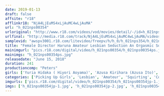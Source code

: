 ```yaml
---
date: 2019-01-13
draft: false
affsite: "r18"
afflinkr18: "NjA4LjEuMS4xLjAuMC4wLjAuMA"
url: "h_021nps00354"
urloriginal: "http://www.r18.com/videos/vod/movies/detail/-/id=h_021nps00354"
urlfinal: "http://media.r18.com/track/NjA4LjEuMS4xLjAuMC4wLjAuMA/videos/vod/movies/detail/-/id=h_021nps00354"
samplevid: "awspv3001.r18.com/litevideo/freepv/h/h_0/h_021nps354/h_021nps354_dmb_w.mp4"
title: "Female Director Haruna Amateur Lesbian Seduction An Orgasmic Squirting Woman-On-Woman Splash Fest 31 Amateur Ladies Special!"
mainimgurl: "pics.r18.com/digital/video/h_021nps00354/h_021nps00354ps.jpg"
mainimgs: "h_021nps00354ps.jpg"
releasedate: "June 15, 2018"
duration: 241
productioncomp: "Peters"
girls: ['Yuria Hidaka ( Hiyori Aoyama)', 'Azusa Kirihara (Azusa Ito)', 'Mari Hosokawa', 'Miharu Kai', 'Hibiki Otsuki', 'Rin Hitomi', 'Megumi Shino', 'Ayaka Tomoda', 'Uta Kohaku', 'Kotomi Asakura']
categories: ['Picking Up Girls', 'Lesbian', 'Amateur', 'Squirting', 'Compilation', 'Over 4 Hours', 'Hi-Def']
imgurls: ['pics.r18.com/digital/video/h_021nps00354/h_021nps00354jp-1.jpg', 'pics.r18.com/digital/video/h_021nps00354/h_021nps00354jp-2.jpg', 'pics.r18.com/digital/video/h_021nps00354/h_021nps00354jp-3.jpg', 'pics.r18.com/digital/video/h_021nps00354/h_021nps00354jp-4.jpg', 'pics.r18.com/digital/video/h_021nps00354/h_021nps00354jp-5.jpg', 'pics.r18.com/digital/video/h_021nps00354/h_021nps00354jp-6.jpg', 'pics.r18.com/digital/video/h_021nps00354/h_021nps00354jp-7.jpg', 'pics.r18.com/digital/video/h_021nps00354/h_021nps00354jp-8.jpg', 'pics.r18.com/digital/video/h_021nps00354/h_021nps00354jp-9.jpg', 'pics.r18.com/digital/video/h_021nps00354/h_021nps00354jp-10.jpg', 'pics.r18.com/digital/video/h_021nps00354/h_021nps00354jp-11.jpg', 'pics.r18.com/digital/video/h_021nps00354/h_021nps00354jp-12.jpg', 'pics.r18.com/digital/video/h_021nps00354/h_021nps00354jp-13.jpg', 'pics.r18.com/digital/video/h_021nps00354/h_021nps00354jp-14.jpg', 'pics.r18.com/digital/video/h_021nps00354/h_021nps00354jp-15.jpg', 'pics.r18.com/digital/video/h_021nps00354/h_021nps00354jp-16.jpg', 'pics.r18.com/digital/video/h_021nps00354/h_021nps00354jp-17.jpg', 'pics.r18.com/digital/video/h_021nps00354/h_021nps00354jp-18.jpg']
imgs: ['h_021nps00354jp-1.jpg', 'h_021nps00354jp-2.jpg', 'h_021nps00354jp-3.jpg', 'h_021nps00354jp-4.jpg', 'h_021nps00354jp-5.jpg', 'h_021nps00354jp-6.jpg', 'h_021nps00354jp-7.jpg', 'h_021nps00354jp-8.jpg', 'h_021nps00354jp-9.jpg', 'h_021nps00354jp-10.jpg', 'h_021nps00354jp-11.jpg', 'h_021nps00354jp-12.jpg', 'h_021nps00354jp-13.jpg', 'h_021nps00354jp-14.jpg', 'h_021nps00354jp-15.jpg', 'h_021nps00354jp-16.jpg', 'h_021nps00354jp-17.jpg', 'h_021nps00354jp-18.jpg']
---
```

